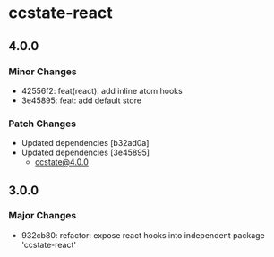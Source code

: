 # ccstate-react

## 4.0.0

### Minor Changes

- 42556f2: feat(react): add inline atom hooks
- 3e45895: feat: add default store

### Patch Changes

- Updated dependencies [b32ad0a]
- Updated dependencies [3e45895]
  - ccstate@4.0.0

## 3.0.0

### Major Changes

- 932cb80: refactor: expose react hooks into independent package 'ccstate-react'
